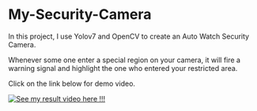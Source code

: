 # My-Security-Camera
In this project, I use Yolov7 and OpenCV to create an Auto Watch Security Camera.

Whenever some one enter a special region on your camera, it will fire a warning signal and highlight the one who entered your restricted area.

Click on the link below for demo video.

[![See my result video here !!!](https://img.youtube.com/vi/Uao3cZuTqyw/0.jpg)](https://www.youtube.com/watch?v=Uao3cZuTqyw)

